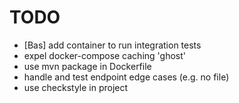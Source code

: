 # TODO

- [Bas] add container to run integration tests
- expel docker-compose caching 'ghost'
- use mvn package in Dockerfile
- handle and test endpoint edge cases (e.g. no file)
- use checkstyle in project
  
